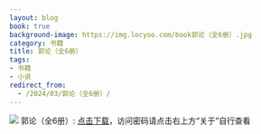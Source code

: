 ```yaml
---
layout: blog
book: true
background-image: https://img.locyoo.com/book郭论（全6册）.jpg
category: 书籍
title: 郭论（全6册）
tags:
- 书籍
- 小说
redirect_from:
  - /2024/03/郭论（全6册）/
---
```

![](https://img.locyoo.com/book郭论（全6册）.jpg)
郭论（全6册）: <a name = "ref1" href="https://url18.ctfile.com/f/50983618-1418306453-aaaabf?p=3619">点击下载</a>，访问密码请点击右上方“关于”自行查看